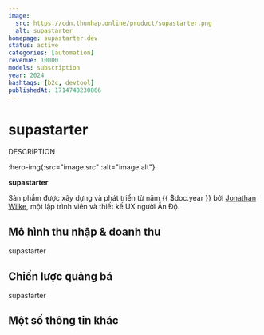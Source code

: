 ```yaml
---
image:
  src: https://cdn.thunhap.online/product/supastarter.png
  alt: supastarter
homepage: supastarter.dev
status: active
categories: [automation]
revenue: 10000
models: subscription
year: 2024
hashtags: [b2c, devtool]
publishedAt: 1714748230866
---
```


# supastarter

DESCRIPTION

:hero-img{:src="image.src" :alt="image.alt"}

__supastarter__ 

Sản phẩm được xây dựng và phát triển từ năm {{ $doc.year }} bởi [Jonathan Wilke](https://twitter.com/jonathan_wilke), một lập trình viên và thiết kế UX người Ấn Độ.

## Mô hình thu nhập & doanh thu

supastarter 

## Chiến lược quảng bá

supastarter 

## Một số thông tin khác

